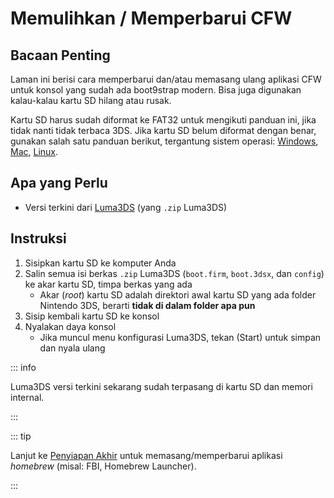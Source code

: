 # Memulihkan / Memperbarui CFW

## Bacaan Penting

Laman ini berisi cara memperbarui dan/atau memasang ulang aplikasi CFW untuk konsol yang sudah ada boot9strap modern. Bisa juga digunakan kalau-kalau kartu SD hilang atau rusak.

Kartu SD harus sudah diformat ke FAT32 untuk mengikuti panduan ini, jika tidak nanti tidak terbaca 3DS. Jika kartu SD belum diformat dengan benar, gunakan salah satu panduan berikut, tergantung sistem operasi: [Windows](formatting-sd-\(windows\)), [Mac](formatting-sd-\(mac\)), [Linux](formatting-sd-\(linux\)).

## Apa yang Perlu

- Versi terkini dari [Luma3DS](https://github.com/LumaTeam/Luma3DS/releases/latest) (yang `.zip` Luma3DS)

## Instruksi

1. Sisipkan kartu SD ke komputer Anda
2. Salin semua isi berkas `.zip` Luma3DS (`boot.firm`, `boot.3dsx`, dan `config`) ke akar kartu SD, timpa berkas yang ada
   - Akar (_root_) kartu SD adalah direktori awal kartu SD yang ada folder Nintendo 3DS, berarti **tidak di dalam folder apa pun**
3. Sisip kembali kartu SD ke konsol
4. Nyalakan daya konsol
   - Jika muncul menu konfigurasi Luma3DS, tekan (Start) untuk simpan dan nyala ulang

::: info

Luma3DS versi terkini sekarang sudah terpasang di kartu SD dan memori internal.

:::

::: tip

Lanjut ke [Penyiapan Akhir](finalizing-setup) untuk memasang/memperbarui aplikasi _homebrew_ (misal: FBI, Homebrew Launcher).

:::
